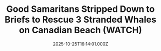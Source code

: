 ---
title: "Good Samaritans Stripped Down to Briefs to Rescue 3 Stranded Whales on Canadian Beach (WATCH)"
date: 2025-10-25T16:14:01.000Z
category: Human Kindness
externalLink: "https://www.goodnewsnetwork.org/good-samaritans-stripped-down-to-briefs-to-rescue-stranded-whales-on-canadian-beach-watch/"
image: ""
excerpt: "Time was running out when Mark Rankin and Grant Cameron arrived on a Nova Scotia Beach earlier this week. After apparently swimming too close to shore, three pilot whales were found stranded at 9 a.m., with low tide quickly approaching. If the two friends didn’t intervene soon, the whales might never have a chance. One […] The post Good Samaritans…"
---
